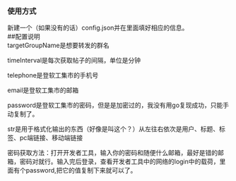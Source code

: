 ### 使用方式   
新建一个（如果没有的话）config.json并在里面填好相应的信息。  
##配置说明  
targetGroupName是想要转发的群名  
   
timeInterval是每次获取帖子的间隔，单位是分钟  
  
telephone是登软工集市的手机号  
  
email是登软工集市的邮箱  
  
password是登软工集市的密码，但是是加密过的，我没有用go复现成功，只能手动复制了。  
  
str是用于格式化输出的东西（好像是叫这个？）从左往右依次是用户、标题、标签、pc端链接、移动端链接

密码获取方法：打开开发者工具，输入你的密码和随便什么邮箱，最好是错的邮箱，密码对就行。输入完后登录，查看开发者工具中的网络的login中的载荷，里面有个password,把它的值复制下来就可以了。  

